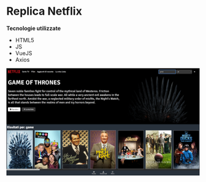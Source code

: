 # Replica Netflix

**Tecnologie utilizzate**
- HTML5
- JS
- VueJS
- Axios

![Screenshot](boolflix.png)